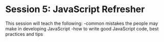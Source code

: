 Session 5: JavaScript Refresher
===============================
This session will teach the following:
-common mistakes the people may make in developing JavaScript
-how to write good JavaScript code, best practices and tips